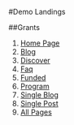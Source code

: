 #Demo Landings

##Grants

1. [Home Page](https://mr-mashanlo.github.io/templates/grants/dist/index.html "Home")
2. [Blog](https://mr-mashanlo.github.io/templates/grants/dist/blog.html "Blog")
3. [Discover](https://mr-mashanlo.github.io/templates/grants/dist/discover.html "Discover")
4. [Faq](https://mr-mashanlo.github.io/templates/grants/dist/faq.html "Faq")
5. [Funded](https://mr-mashanlo.github.io/templates/grants/dist/funded.html "Funded")
6. [Program](https://mr-mashanlo.github.io/templates/grants/dist/program.html "Program")
7. [Single Blog](https://mr-mashanlo.github.io/templates/grants/dist/single-blog.html "Single Blog")
8. [Single Post](https://mr-mashanlo.github.io/templates/grants/dist/single-post.html "Single Post")
9. [All Pages](https://mr-mashanlo.github.io/templates/grants/dist/pages.html "Pages")
